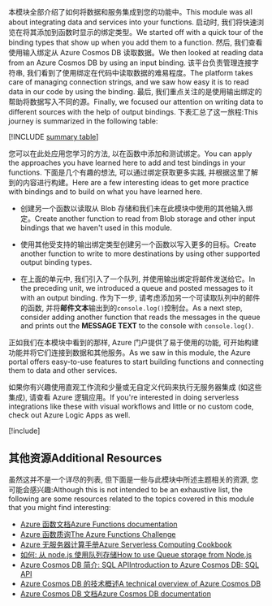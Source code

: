 <span data-ttu-id="0adf2-101">本模块全部介绍了如何将数据和服务集成到您的功能中。</span><span class="sxs-lookup"><span data-stu-id="0adf2-101">This module was all about integrating data and services into your functions.</span></span> <span data-ttu-id="0adf2-102">启动时, 我们将快速浏览在将其添加到函数时显示的绑定类型。</span><span class="sxs-lookup"><span data-stu-id="0adf2-102">We started off with a quick tour of the binding types that show up when you add them to a function.</span></span> <span data-ttu-id="0adf2-103">然后, 我们查看使用输入绑定从 Azure Cosmos DB 读取数据。</span><span class="sxs-lookup"><span data-stu-id="0adf2-103">We then looked at reading data from an Azure Cosmos DB by using an input binding.</span></span> <span data-ttu-id="0adf2-104">该平台负责管理连接字符串, 我们看到了使用绑定在代码中读取数据的难易程度。</span><span class="sxs-lookup"><span data-stu-id="0adf2-104">The platform takes care of managing connection strings, and we saw how easy it is to read data in our code by using the binding.</span></span> <span data-ttu-id="0adf2-105">最后, 我们重点关注的是使用输出绑定的帮助将数据写入不同的源。</span><span class="sxs-lookup"><span data-stu-id="0adf2-105">Finally, we focused our attention on writing data to different sources with the help of output bindings.</span></span> <span data-ttu-id="0adf2-106">下表汇总了这一旅程:</span><span class="sxs-lookup"><span data-stu-id="0adf2-106">This journey is summarized in the following table:</span></span>

[!INCLUDE [summary table](./summary-table.md)]

<span data-ttu-id="0adf2-107">您可以在此处应用您学习的方法, 以在函数中添加和测试绑定。</span><span class="sxs-lookup"><span data-stu-id="0adf2-107">You can apply the approaches you have learned here to add and test bindings in your functions.</span></span> <span data-ttu-id="0adf2-108">下面是几个有趣的想法, 可以通过绑定获取更多实践, 并根据这里了解到的内容进行构建。</span><span class="sxs-lookup"><span data-stu-id="0adf2-108">Here are a few interesting ideas to get more practice with bindings and to build on what you have learned here.</span></span>

* <span data-ttu-id="0adf2-109">创建另一个函数以读取从 Blob 存储和我们未在此模块中使用的其他输入绑定。</span><span class="sxs-lookup"><span data-stu-id="0adf2-109">Create another function to read from Blob storage and other input bindings that we haven't used in this module.</span></span>

* <span data-ttu-id="0adf2-110">使用其他受支持的输出绑定类型创建另一个函数以写入更多的目标。</span><span class="sxs-lookup"><span data-stu-id="0adf2-110">Create another function to write to more destinations by using other supported output binding types.</span></span>

* <span data-ttu-id="0adf2-111">在上面的单元中, 我们引入了一个队列, 并使用输出绑定将邮件发送给它。</span><span class="sxs-lookup"><span data-stu-id="0adf2-111">In the preceding unit, we introduced a queue and posted messages to it with an output binding.</span></span> <span data-ttu-id="0adf2-112">作为下一步, 请考虑添加另一个可读取队列中的邮件的函数, 并将**邮件文本**输出到的`console.log()`控制台。</span><span class="sxs-lookup"><span data-stu-id="0adf2-112">As a next step, consider adding another function that reads the messages in the queue and prints out the **MESSAGE TEXT** to the console with `console.log()`.</span></span>

<span data-ttu-id="0adf2-113">正如我们在本模块中看到的那样, Azure 门户提供了易于使用的功能, 可开始构建功能并将它们连接到数据和其他服务。</span><span class="sxs-lookup"><span data-stu-id="0adf2-113">As we saw in this module, the Azure portal offers easy-to-use features to start building functions and connecting them to data and other services.</span></span>

<span data-ttu-id="0adf2-114">如果你有兴趣使用直观工作流和少量或无自定义代码来执行无服务器集成 (如这些集成), 请查看 Azure 逻辑应用。</span><span class="sxs-lookup"><span data-stu-id="0adf2-114">If you're interested in doing serverless integrations like these with visual workflows and little or no custom code, check out Azure Logic Apps as well.</span></span>

[!include[](../../../includes/azure-sandbox-cleanup.md)]

## <a name="additional-resources"></a><span data-ttu-id="0adf2-115">其他资源</span><span class="sxs-lookup"><span data-stu-id="0adf2-115">Additional Resources</span></span>

<span data-ttu-id="0adf2-116">虽然这并不是一个详尽的列表, 但下面是一些与此模块中所述主题相关的资源, 您可能会感兴趣:</span><span class="sxs-lookup"><span data-stu-id="0adf2-116">Although this is not intended to be an exhaustive list, the following are some resources related to the topics covered in this module that you might find interesting:</span></span>

* [<span data-ttu-id="0adf2-117">Azure 函数文档</span><span class="sxs-lookup"><span data-stu-id="0adf2-117">Azure Functions documentation</span></span>](https://docs.microsoft.com/azure/azure-functions/)
* [<span data-ttu-id="0adf2-118">Azure 函数质询</span><span class="sxs-lookup"><span data-stu-id="0adf2-118">The Azure Functions Challenge</span></span>](https://aka.ms/afc)
* [<span data-ttu-id="0adf2-119">Azure 无服务器计算手册</span><span class="sxs-lookup"><span data-stu-id="0adf2-119">Azure Serverless Computing Cookbook</span></span>](https://azure.microsoft.com/resources/azure-serverless-computing-cookbook/)
* [<span data-ttu-id="0adf2-120">如何: 从 node.js 使用队列存储</span><span class="sxs-lookup"><span data-stu-id="0adf2-120">How to use Queue storage from Node.js</span></span>](https://docs.microsoft.com/azure/storage/queues/storage-nodejs-how-to-use-queues)
* [<span data-ttu-id="0adf2-121">Azure Cosmos DB 简介: SQL API</span><span class="sxs-lookup"><span data-stu-id="0adf2-121">Introduction to Azure Cosmos DB: SQL API</span></span>](https://docs.microsoft.com/azure/cosmos-db/sql-api-introduction)
* [<span data-ttu-id="0adf2-122">Azure Cosmos DB 的技术概述</span><span class="sxs-lookup"><span data-stu-id="0adf2-122">A technical overview of Azure Cosmos DB</span></span>](https://azure.microsoft.com/blog/a-technical-overview-of-azure-cosmos-db/)
* [<span data-ttu-id="0adf2-123">Azure Cosmos DB 文档</span><span class="sxs-lookup"><span data-stu-id="0adf2-123">Azure Cosmos DB documentation</span></span>](https://docs.microsoft.com/azure/cosmos-db/)
